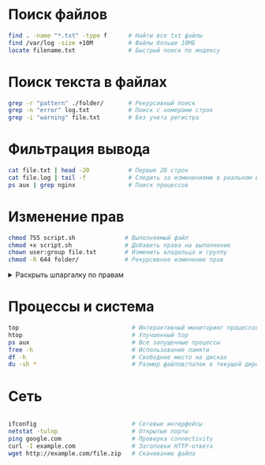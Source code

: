# Поиск файлов
```bash
find . -name "*.txt" -type f      # Найти все txt файлы
find /var/log -size +10M          # Файлы больше 10МБ
locate filename.txt               # Быстрый поиск по индексу
```

# Поиск текста в файлах
```bash
grep -r "pattern" ./folder/       # Рекурсивный поиск
grep -n "error" log.txt           # Поиск с номерами строк
grep -i "warning" file.txt        # Без учета регистра
```

# Фильтрация вывода
```bash
cat file.txt | head -20           # Первые 20 строк
cat file.log | tail -f            # Следить за изменениями в реальном времени
ps aux | grep nginx               # Поиск процессов
```

# Изменение прав
```bash
chmod 755 script.sh              # Выполняемый файл
chmod +x script.sh               # Добавить права на выполнение
chown user:group file.txt        # Изменить владельца и группу
chmod -R 644 folder/             # Рекурсивное изменение прав
```
<details>
<summary>Раскрыть шпаргалку по правам</summary>

- **7** = 4+2+1 (rwx) - полные права
- **6** = 4+2 (rw-) - чтение и запись  
- **5** = 4+1 (r-x) - чтение и выполнение
- **4** = 4 (r--) - только чтение
- **3** = 2+1 (-wx) - запись и выполнение
- **2** = 2 (-w-) - только запись
- **1** = 1 (--x) - только выполнение
- **0** = 0 (---) - нет прав

</details>


# Процессы и система
```bash
top                                # Интерактивный мониторинг процессов
htop                               # Улучшенный top
ps aux                             # Все запущенные процессы
free -h                            # Использование памяти
df -h                              # Свободное место на дисках
du -sh *                           # Размер файлов/папок в текущей директории
```

# Сеть
```bash

ifconfig                           # Сетевые интерфейсы
netstat -tulnp                     # Открытые порты
ping google.com                    # Проверка connectivity
curl -I example.com                # Заголовки HTTP-ответа
wget http://example.com/file.zip   # Скачивание файла
```